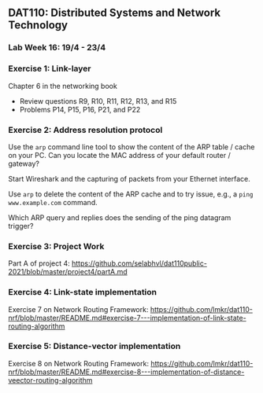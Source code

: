 ## DAT110: Distributed Systems and Network Technology

### Lab Week 16: 19/4 - 23/4

### Exercise 1: Link-layer

Chapter 6 in the networking book

- Review questions R9, R10, R11, R12, R13, and R15
- Problems P14, P15, P16, P21, and P22

### Exercise 2: Address resolution protocol

Use the `arp` command line tool to show the content of the ARP table / cache on your PC. Can you locate the MAC address of your default router / gateway?

Start Wireshark and the capturing of packets from your Ethernet interface.

Use `arp` to delete the content of the ARP cache and to try issue, e.g., a `ping www.example.com` command.

Which ARP query and replies does the sending of the ping datagram trigger?

### Exercise 3: Project Work

Part A of project 4: https://github.com/selabhvl/dat110public-2021/blob/master/project4/partA.md

### Exercise 4: Link-state implementation

Exercise 7 on Network Routing Framework: https://github.com/lmkr/dat110-nrf/blob/master/README.md#exercise-7---implementation-of-link-state-routing-algorithm

### Exercise 5: Distance-vector implementation

Exercise 8 on Network Routing Framework: https://github.com/lmkr/dat110-nrf/blob/master/README.md#exercise-8---implementation-of-distance-veector-routing-algorithm
